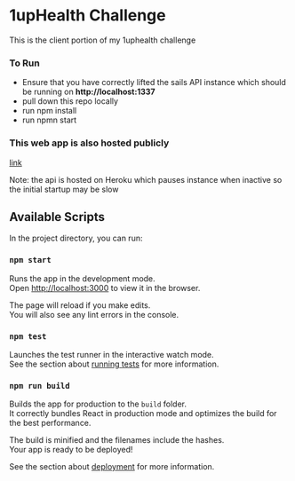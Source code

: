 <h1>1upHealth Challenge</h1>
<p> This is the client portion of my 1uphealth challenge</p>
<h3> To Run</h3>
<ul>
    <li>Ensure that you have correctly lifted the sails API instance which should be running on <strong>http://localhost:1337</strong> </li>
    <li> pull down this repo locally</li>
    <li> run npm install</li>
    <li> run npmn start</li>
</ul>

<h3> This web app is also hosted publicly</h3>
<a href="https://maxmazzone.github.io/oneuphealthclient/"> link </a>
<p>Note: the api is hosted on Heroku which pauses instance when inactive so the initial startup may be slow</p>







## Available Scripts

In the project directory, you can run:

### `npm start`

Runs the app in the development mode.<br />
Open [http://localhost:3000](http://localhost:3000) to view it in the browser.

The page will reload if you make edits.<br />
You will also see any lint errors in the console.

### `npm test`

Launches the test runner in the interactive watch mode.<br />
See the section about [running tests](https://facebook.github.io/create-react-app/docs/running-tests) for more information.

### `npm run build`

Builds the app for production to the `build` folder.<br />
It correctly bundles React in production mode and optimizes the build for the best performance.

The build is minified and the filenames include the hashes.<br />
Your app is ready to be deployed!

See the section about [deployment](https://facebook.github.io/create-react-app/docs/deployment) for more information.
